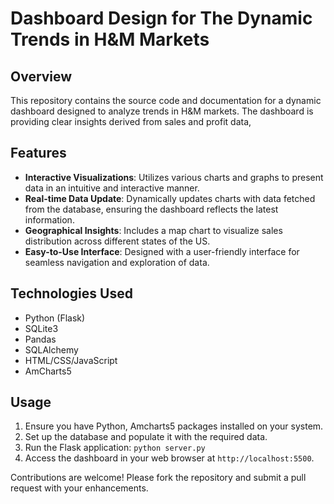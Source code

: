 # Dashboard Design for The Dynamic Trends in H&M Markets

## Overview
This repository contains the source code and documentation for a dynamic dashboard designed to analyze trends in H&M markets. The dashboard is providing clear insights derived from sales and profit data, 

## Features
- **Interactive Visualizations**: Utilizes various charts and graphs to present data in an intuitive and interactive manner.
- **Real-time Data Update**: Dynamically updates charts with data fetched from the database, ensuring the dashboard reflects the latest information.
- **Geographical Insights**: Includes a map chart to visualize sales distribution across different states of the US.
- **Easy-to-Use Interface**: Designed with a user-friendly interface for seamless navigation and exploration of data.

## Technologies Used
- Python (Flask)
- SQLite3
- Pandas
- SQLAlchemy
- HTML/CSS/JavaScript
- AmCharts5


## Usage
1. Ensure you have Python, Amcharts5 packages installed on your system.
2. Set up the database and populate it with the required data.
3. Run the Flask application: `python server.py`
4. Access the dashboard in your web browser at `http://localhost:5500`.

Contributions are welcome! Please fork the repository and submit a pull request with your enhancements.



